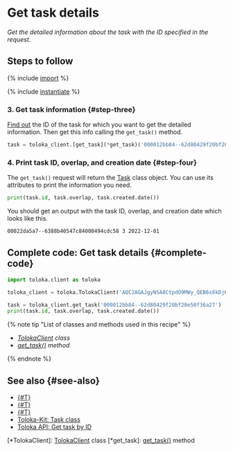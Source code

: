 # Get task details

_Get the detailed information about the task with the ID specified in the request._

## Steps to follow

{% include [import](../_includes/recipes/import.md) %}

{% include [instantiate](../_includes/recipes/instantiate.md) %}

### 3. Get task information {#step-three}

[Find out](./get-tasks.md) the ID of the task for which you want to get the detailed information. Then get this info calling the `get_task()` method.

```python
task = toloka_client.[get_task](*get_task)('000012bb84--62d80429f20bf20e50f36a27')
```

### 4. Print task ID, overlap, and creation date {#step-four}

The `get_task()` request will return the [Task](../reference/toloka.client.task.Task.md) class object. You can use its attributes to print the information you need.

```python
print(task.id, task.overlap, task.created.date())
```

You should get an output with the task ID, overlap, and creation date which looks like this.

```bash
00022da5a7--6388b40547c84000494cdc58 3 2022-12-01
```

## Complete code: Get task details {#complete-code}

```python
import toloka.client as toloka

toloka_client = toloka.TolokaClient('AQC2AGAJgyNSA8CtpdO9MWy_QEB6s6kDjHUoElE', 'PRODUCTION')

task = toloka_client.get_task('000012bb84--62d80429f20bf20e50f36a27')
print(task.id, task.overlap, task.created.date())
```

{% note tip "List of classes and methods used in this recipe" %}

- _[TolokaClient](../reference/toloka.client.TolokaClient.md) class_
- _[get_task()](../reference/toloka.client.TolokaClient.get_task.md) method_

{% endnote %}

## See also {#see-also}

- [{#T}](../../guide/concepts/overview.md)
- [{#T}](./learn-basics.md)
- [{#T}](./use-cases.md)
- [Toloka-Kit: Task class](../reference/toloka.client.task.Task.md)
- [Toloka API: Get task by ID](https://toloka.ai/docs/api/api-reference/#get-/tasks/-id-)

[*TolokaClient]: [TolokaClient](../reference/toloka.client.TolokaClient.md) class
[*get_task]: [get_task()](../reference/toloka.client.TolokaClient.get_task.md) method
